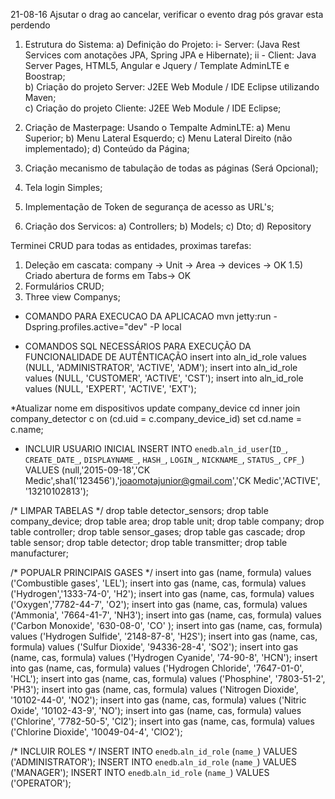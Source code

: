 21-08-16
Ajsutar o drag ao cancelar, verificar o evento drag pós gravar esta perdendo


1) Estrutura do Sistema:
	a) Definição do Projeto: 
		i- Server: (Java Rest Services com anotações JPA, Spring JPA e Hibernate);
		ii - Client: Java Server Pages, HTML5, Angular e Jquery / Template AdminLTE e Boostrap;  
	b) Criação do projeto Server: J2EE Web Module / IDE Eclipse utilizando Maven;		 
	c) Criação do projeto Cliente: J2EE Web Module / IDE Eclipse;

2) Criação de Masterpage: Usando o Tempalte AdminLTE:
	a) Menu Superior;
	b) Menu Lateral Esquerdo;
	c) Menu Lateral Direito (não implementado);
	d) Conteúdo da Página;
	
3) Criação mecanismo de tabulação de todas as páginas (Será Opcional);

4) Tela login Simples;

5) Implementação de Token de segurança de acesso as URL's;

6) Criação dos Servicos:
	a) Controllers;
	b) Models;
	c) Dto;
	d) Repository

Terminei CRUD para todas as entidades, proximas tarefas:

1) Deleção em cascata: company -> Unit -> Area -> devices -> OK
1.5) Criado abertura de forms em Tabs-> OK
2) Formulários CRUD;
3) Three view Companys;
 
 
* COMANDO PARA EXECUCAO DA APLICACAO
mvn jetty:run -Dspring.profiles.active="dev" -P local

* COMANDOS SQL NECESSÁRIOS PARA EXECUÇÃO DA FUNCIONALIDADE DE AUTÊNTICAÇÃO
insert into aln_id_role values (NULL, 'ADMINISTRATOR', 'ACTIVE', 'ADM');
insert into aln_id_role values (NULL, 'CUSTOMER', 'ACTIVE', 'CST');
insert into aln_id_role values (NULL, 'EXPERT', 'ACTIVE', 'EXT');

*Atualizar nome em dispositivos
update company_device cd inner join company_detector c on (cd.uid = c.company_device_id) set cd.name = c.name;

* INCLUIR USUARIO INICIAL
INSERT INTO `enedb`.`aln_id_user`(`ID_`, `CREATE_DATE_`, `DISPLAYNAME_`, `HASH_`, `LOGIN_`, `NICKNAME_`, `STATUS_`, `CPF_`) 
VALUES (null,'2015-09-18','CK Medic',sha1('123456'),'joaomotajunior@gmail.com','CK Medic','ACTIVE', '13210102813');

/* LIMPAR TABELAS */
drop table detector_sensors;
drop table company_device;
drop table area;
drop table unit;
drop table company;
drop table controller;
drop table sensor_gases;
drop table gas cascade;
drop table sensor;
drop table detector;
drop table transmitter;
drop table manufacturer;

/* POPUALR PRINCIPAIS GASES */
insert into gas (name, formula) values ('Combustible gases',	'LEL');
insert into gas (name, cas, formula) values ('Hydrogen','1333-74-0',	'H2');
insert into gas (name, cas, formula) values ('Oxygen','7782-44-7',	'O2');
insert into gas (name, cas, formula) values ('Ammonia',	'7664-41-7',			'NH3');
insert into gas (name, cas, formula) values ('Carbon Monoxide',	'630-08-0',	'CO'	);
insert into gas (name, cas, formula) values ('Hydrogen Sulfide', '2148-87-8',	'H2S');
insert into gas (name, cas, formula) values ('Sulfur Dioxide',	'94336-28-4',	'SO2');
insert into gas (name, cas, formula) values ('Hydrogen Cyanide', '74-90-8',	'HCN');
insert into gas (name, cas, formula) values ('Hydrogen Chloride', '7647-01-0',	'HCL');
insert into gas (name, cas, formula) values ('Phosphine', '7803-51-2', 	'PH3');
insert into gas (name, cas, formula) values ('Nitrogen Dioxide', '10102-44-0',	'NO2');
insert into gas (name, cas, formula) values ('Nitric Oxide', '10102-43-9',		'NO');
insert into gas (name, cas, formula) values ('Chlorine', '7782-50-5', 'Cl2');
insert into gas (name, cas, formula) values ('Chlorine Dioxide', '10049-04-4',	'ClO2');

/* INCLUIR ROLES */
INSERT INTO `enedb`.`aln_id_role` (`name_`) VALUES ('ADMINISTRATOR');
INSERT INTO `enedb`.`aln_id_role` (`name_`) VALUES ('MANAGER');
INSERT INTO `enedb`.`aln_id_role` (`name_`) VALUES ('OPERATOR');

